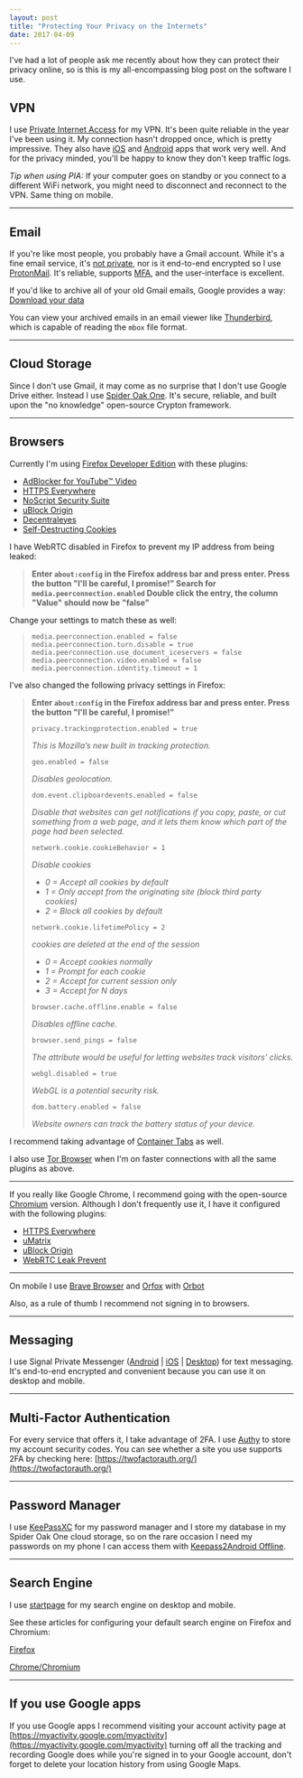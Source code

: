 ```yaml
---
layout: post
title: "Protecting Your Privacy on the Internets"
date: 2017-04-09
---
```


I've had a lot of people ask me recently about how they can protect their
privacy online, so is this is my all-encompassing blog post on the software I
use.

VPN
---

I use [Private Internet Access](https://www.privateinternetaccess.com/) for my
VPN. It's been quite reliable in the year I've been using it. My connection
hasn't dropped once, which is pretty impressive. They also have [iOS](https://itunes.apple.com/us/app/private-internet-access-anonymous/id955626407)
and [Android](https://play.google.com/store/apps/details?id=com.privateinternetaccess.android&hl=en)
apps that work very well. And for the privacy minded, you'll be happy to know
they don't keep traffic logs.

_Tip when using PIA:_ If your computer goes on standby or you connect to a
different WiFi network, you might need to disconnect and reconnect to the VPN.
Same thing on mobile.

---

Email
-----

If you're like most people, you probably have a Gmail account. While it's a fine
email service, it's [not private](http://www.theverge.com/2016/12/14/13958884/google-email-scanning-lawsuit-ecpa-cipa-matera),
nor is it end-to-end encrypted so I use [ProtonMail](https://protonmail.com/).
It's reliable, supports [MFA](https://en.wikipedia.org/wiki/Multi-factor_authentication),
and the user-interface is excellent.

If you'd like to archive all of your old Gmail emails, Google provides a
way: [Download your
data](https://support.google.com/accounts/answer/3024190?hl=en)

You can view your archived emails in an email viewer like [Thunderbird](https://www.mozilla.org/en-US/thunderbird/),
which is capable of reading the `mbox` file format.

---

Cloud Storage
-------------

Since I don't use Gmail, it may come as no surprise that I don't use Google
Drive either. Instead I use [Spider Oak
One](https://spideroak.com/personal/spideroak-one). It's secure, reliable, and
built upon the "no knowledge" open-source Crypton framework.

---

Browsers
--------

Currently I'm using [Firefox Developer Edition](https://www.mozilla.org/en-US/firefox/developer/)
with these plugins:

* [AdBlocker for YouTube™ Video](https://addons.mozilla.org/en-US/firefox/addon/youtube-adblock/)
* [HTTPS Everywhere](https://addons.mozilla.org/en-US/firefox/addon/https-everywhere/)
* [NoScript Security Suite](https://addons.mozilla.org/en-US/firefox/addon/noscript/)
* [uBlock Origin](https://addons.mozilla.org/en-US/firefox/addon/ublock-origin/)
* [Decentraleyes](https://addons.mozilla.org/en-US/firefox/addon/decentraleyes/)
* [Self-Destructing Cookies](https://addons.mozilla.org/en-US/firefox/addon/self-destructing-cookies/)

I have WebRTC disabled in Firefox to prevent my IP address from being leaked:

> **Enter `about:config` in the Firefox address bar and press enter.
> Press the button "I'll be careful, I promise!"
> Search for `media.peerconnection.enabled`
> Double click the entry, the column "Value" should now be "false"**

Change your settings to match these as well:

> `media.peerconnection.enabled = false`
> `media.peerconnection.turn.disable = true`
> `media.peerconnection.use_document_iceservers = false`
> `media.peerconnection.video.enabled = false`
> `media.peerconnection.identity.timeout = 1`

I've also changed the following privacy settings in Firefox:

> **Enter `about:config` in the Firefox address bar and press enter.
> Press the button "I'll be careful, I promise!"**
>
> `privacy.trackingprotection.enabled = true`
>
> _This is Mozilla’s new built in tracking protection._
>
> `geo.enabled = false`
>
> _Disables geolocation._
>
> `dom.event.clipboardevents.enabled = false`
>
> _Disable that websites can get notifications if you copy, paste, or cut
> something from a web page, and it lets them know which part of the page had been
> selected._
>
> `network.cookie.cookieBehavior = 1`
>
> _Disable cookies_
> * _0 = Accept all cookies by default_
> * _1 = Only accept from the originating site (block third party cookies)_
> * _2 = Block all cookies by default_
>
> `network.cookie.lifetimePolicy = 2`
>
> _cookies are deleted at the end of the session_
> * _0 = Accept cookies normally_
> * _1 = Prompt for each cookie_
> * _2 = Accept for current session only_
> * _3 = Accept for N days_
>
> `browser.cache.offline.enable = false`
>
> _Disables offline cache._
>
> `browser.send_pings = false`
>
> _The attribute would be useful for letting websites track visitors’ clicks._
>
> `webgl.disabled = true`
>
> _WebGL is a potential security risk._
>
> `dom.battery.enabled = false`
>
> _Website owners can track the battery status of your device._

I recommend taking advantage of [Container
Tabs](https://wiki.mozilla.org/Security/Contextual_Identity_Project/Containers)
as well.

I also use [Tor Browser](https://www.torproject.org/projects/torbrowser.html.en)
when I'm on faster connections with all the same plugins as above.

---

If you really like Google Chrome, I recommend going with the open-source
[Chromium](https://www.chromium.org/getting-involved/dev-channel) version.
Although I don't frequently use it, I have it configured with the following
plugins:

* [HTTPS Everywhere](https://chrome.google.com/webstore/detail/https-everywhere/gcbommkclmclpchllfjekcdonpmejbdp)
* [uMatrix](https://chrome.google.com/webstore/detail/umatrix/ogfcmafjalglgifnmanfmnieipoejdcf)
* [uBlock Origin](https://chrome.google.com/webstore/detail/ublock-origin/cjpalhdlnbpafiamejdnhcphjbkeiagm)
* [WebRTC Leak Prevent](https://chrome.google.com/webstore/detail/webrtc-leak-prevent/eiadekoaikejlgdbkbdfeijglgfdalml)

---

On mobile I use [Brave Browser](https://brave.com/downloads.html) and
[Orfox](https://play.google.com/store/apps/details?id=info.guardianproject.orfox&hl=en)
with [Orbot](https://play.google.com/store/apps/details?id=org.torproject.android&hl=en)

Also, as a rule of thumb I recommend not signing in to browsers.

---

Messaging
---------

I use Signal Private Messenger ([Android](https://play.google.com/store/apps/details?id=org.thoughtcrime.securesms)
| [iOS](https://itunes.apple.com/us/app/signal-private-messenger/id874139669) |
[Desktop](https://chrome.google.com/webstore/detail/signal-private-messenger/bikioccmkafdpakkkcpdbppfkghcmihk))
for text messaging. It's end-to-end encrypted and convenient because you can use
it on desktop and mobile.

---

Multi-Factor Authentication
---------------------------

For every service that offers it, I take advantage of 2FA. I use
[Authy](https://www.authy.com/app/mobile/) to store my account security codes.
You can see whether a site you use supports 2FA by checking here:
[https://twofactorauth.org/](https://twofactorauth.org/)

---

Password Manager
----------------

I use [KeePassXC](https://keepassxc.org/) for my password manager and I store my
database in my Spider Oak One cloud storage, so on the rare occasion I need my
passwords on my phone I can access them with [Keepass2Android
Offline](https://play.google.com/store/apps/details?id=keepass2android.keepass2android_nonet&hl=en).

---

Search Engine
-------------

I use [startpage](https://www.startpage.com/) for my search engine on desktop
and mobile.

See these articles for configuring your default search engine on Firefox and
Chromium:

[Firefox](https://support.mozilla.org/t5/Search-and-browse-settings/Add-or-remove-a-search-engine-in-Firefox/ta-p/34220)

[Chrome/Chromium](https://support.google.com/chrome/answer/95426?co=GENIE.Platform%3DDesktop&hl=en)

---

If you use Google apps
----------------------

If you use Google apps I recommend visiting your account activity page at
[https://myactivity.google.com/myactivity](https://myactivity.google.com/myactivity)
turning off all the tracking and recording Google does while you're signed in to
your Google account, don't forget to delete your location history from using
Google Maps.
